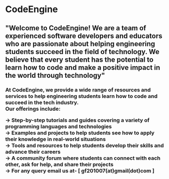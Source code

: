 <h1>CodeEngine</h1>
<h2>"Welcome to CodeEngine! We are a team of experienced software developers and educators who are passionate about helping engineering students succeed in the field of technology. We believe that every student has the potential to learn how to code and make a positive impact in the world through technology"</h2>
<h3>At CodeEngine, we provide a wide range of resources and services to help engineering students learn how to code and succeed in the tech industry.<br> Our offerings include:<br>

-> Step-by-step tutorials and guides covering a variety of programming languages and technologies<br>
-> Examples and projects to help students see how to apply their knowledge in real-world situations<br>
-> Tools and resources to help students develop their skills and advance their careers<br>
-> A community forum where students can connect with each other, ask for help, and share their projects<br>
-> For any query email us at- [ gf201007(at)gmail(dot)com ]</h3>
